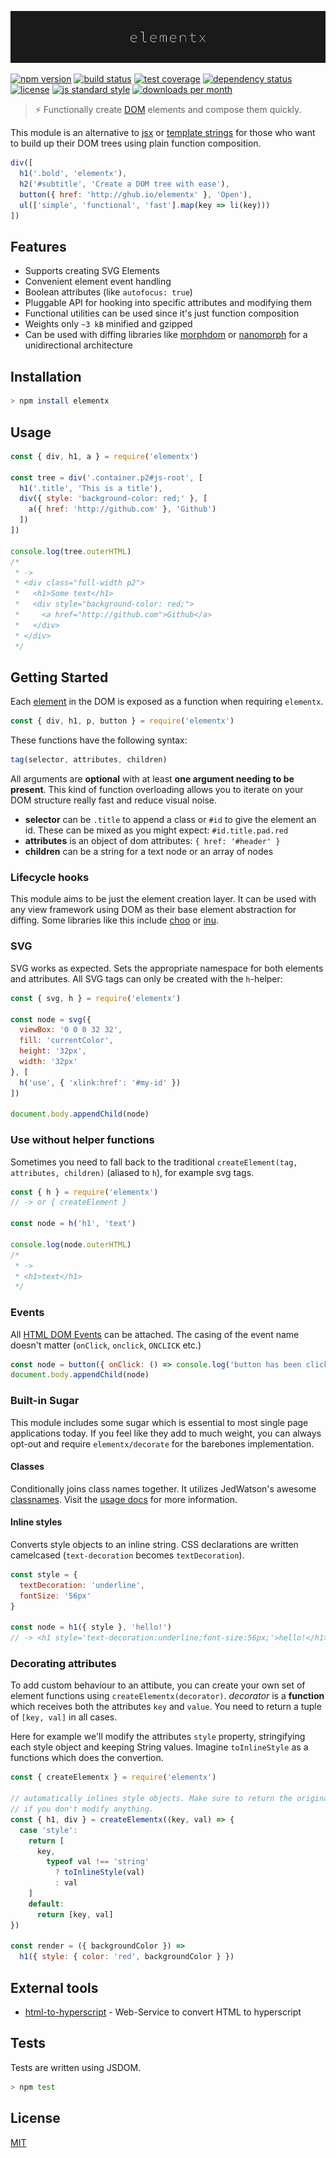 

![logo](./logo.png)

[![npm version][version-image]][version-url]
[![build status][travis-image]][travis-url]
[![test coverage][codecov-image]][codecov-url]
[![dependency status][david-image]][david-url]
[![license][license-image]][license-url]
[![js standard style][standard-image]][standard-url]
[![downloads per month][downloads-image]][downloads-url]

> ​:zap:​ Functionally create [DOM](https://de.wikipedia.org/wiki/Document_Object_Model) elements and compose them quickly.

This module is an alternative to [jsx](https://facebook.github.io/react/docs/jsx-in-depth.html) or [template strings](https://github.com/shama/bel) for those who want to build up their DOM trees using plain function composition.

```js
div([
  h1('.bold', 'elementx'),
  h2('#subtitle', 'Create a DOM tree with ease'),
  button({ href: 'http://ghub.io/elementx' }, 'Open'),
  ul(['simple', 'functional', 'fast'].map(key => li(key)))
])
```

## Features

* Supports creating SVG Elements
* Convenient element event handling
* Boolean attributes (like `autofocus: true`)
* Pluggable API for hooking into specific attributes and modifying them
* Functional utilities can be used since it's just function composition
* Weights only `~3 kB` minified and gzipped
* Can be used with diffing libraries like [morphdom](https://github.com/patrick-steele-idem/morphdom) or [nanomorph](https://github.com/yoshuawuyts/nanomorph) for a unidirectional architecture

## Installation

```bash
> npm install elementx
```

## Usage

```js
const { div, h1, a } = require('elementx')

const tree = div('.container.p2#js-root', [
  h1('.title', 'This is a title'),
  div({ style: 'background-color: red;' }, [
    a({ href: 'http://github.com' }, 'Github')
  ])
])

console.log(tree.outerHTML)
/*
 * ->
 * <div class="full-width p2">
 *   <h1>Some text</h1>
 *   <div style="background-color: red;">
 *     <a href="http://github.com">Github</a>
 *   </div>
 * </div>
 */
```

## Getting Started

Each [element](https://github.com/ohanhi/hyperscript-helpers/blob/master/src/index.js#L26-L38) in the DOM is exposed as a function when requiring `elementx`.

```js
const { div, h1, p, button } = require('elementx')
```

These functions have the following syntax:

```js
tag(selector, attributes, children)
```

All arguments are **optional** with at least **one argument needing to be present**. This kind of function overloading allows you to iterate on your DOM structure really fast and reduce visual noise.

* **selector** can be `.title` to append a class or `#id` to give the element an id. These can be mixed as you might expect: `#id.title.pad.red`
* **attributes** is an object of dom attributes: `{ href: '#header' }`
* **children** can be a string for a text node or an array of nodes

### Lifecycle hooks

This module aims to be just the element creation layer. It can be used with any view framework using DOM as their base element abstraction for diffing. Some libraries like this include [choo](https://github.com/yoshuawuyts/choo) or [inu](https://github.com/ahdinosaur/inu).

### SVG

SVG works as expected. Sets the appropriate namespace for both elements and attributes. All SVG tags can only be created with the `h`-helper:

```js
const { svg, h } = require('elementx')

const node = svg({
  viewBox: '0 0 0 32 32',
  fill: 'currentColor',
  height: '32px',
  width: '32px'
}, [
  h('use', { 'xlink:href': '#my-id' })
])

document.body.appendChild(node)
```

### Use without helper functions

Sometimes you need to fall back to the traditional `createElement(tag, attributes, children)` (aliased to `h`), for example svg tags.

```js
const { h } = require('elementx')
// -> or { createElement }

const node = h('h1', 'text')

console.log(node.outerHTML)
/*
 * ->
 * <h1>text</h1>
 */
```

### Events

All [HTML DOM Events](https://developer.mozilla.org/en-US/docs/Web/Events) can be attached. The casing of the event name doesn't matter (`onClick`, `onclick`, `ONCLICK` etc.)

```js
const node = button({ onClick: () => console.log('button has been clicked') })
document.body.appendChild(node)
```

### Built-in Sugar

This module includes some sugar which is essential to most single page applications today. If you feel like they add to much weight, you can always opt-out and require `elementx/decorate` for the barebones implementation.

#### Classes

Conditionally joins class names together. It utilizes JedWatson's awesome [classnames](https://github.com/JedWatson/classnames). Visit the [usage docs](https://github.com/JedWatson/classnames#usage) for more information.

#### Inline styles

Converts style objects to an inline string. CSS declarations are written camelcased (`text-decoration` becomes `textDecoration`).

```js
const style = {
  textDecoration: 'underline',
  fontSize: '56px'
}

const node = h1({ style }, 'hello!')
// -> <h1 style='text-decoration:underline;font-size:56px;'>hello!</h1>
```

### Decorating attributes

To add custom behaviour to an attibute, you can create your own set of element functions using `createElementx(decorator)`. *decorator* is a **function** which receives both the attributes `key` and `value`. You need to return a tuple of `[key, val]` in all cases.

Here for example we'll modify the attributes `style` property, stringifying each style object and keeping String values. Imagine `toInlineStyle` as a functions which does the convertion.

```js
const { createElementx } = require('elementx')

// automatically inlines style objects. Make sure to return the original value
// if you don't modify anything.
const { h1, div } = createElementx((key, val) => {
  case 'style':
    return [
      key,
        typeof val !== 'string'
          ? toInlineStyle(val)
          : val
    ]
    default:
      return [key, val]
})

const render = ({ backgroundColor }) =>
  h1({ style: { color: 'red', backgroundColor } })
```

## External tools

* [html-to-hyperscript](html-to-hyperscript.paqmind.com) - Web-Service to convert HTML to hyperscript

## Tests

Tests are written using JSDOM.

```bash
> npm test
```

## License

[MIT][license-url]

[travis-image]: https://img.shields.io/travis/queckezz/elementx.svg?style=flat-square
[travis-url]: https://travis-ci.org/queckezz/elementx

[version-image]: https://img.shields.io/npm/v/elementx.svg?style=flat-square
[version-url]: https://npmjs.org/package/elementx

[codecov-image]: https://img.shields.io/codecov/c/github/queckezz/elementx/master.svg?style=flat-square
[codecov-url]: https://codecov.io/github/queckezz/elementx

[downloads-image]: https://img.shields.io/npm/dm/elementx.svg?style=flat-square
[downloads-url]: https://npmjs.org/package/elementx

[david-image]: http://img.shields.io/david/queckezz/elementx.svg?style=flat-square
[david-url]: https://david-dm.org/queckezz/elementx

[standard-image]: https://img.shields.io/badge/code-standard-brightgreen.svg?style=flat-square
[standard-url]: https://github.com/feross/standard

[license-image]: http://img.shields.io/npm/l/elementx.svg?style=flat-square
[license-url]: ./license